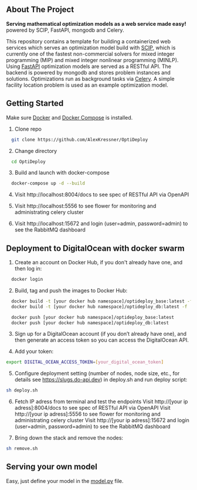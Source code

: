 
## About The Project
**Serving mathematical optimization models as a web service made easy!** powered by SCIP, FastAPI, mongodb and Celery.

This repository contains a template for building a containerized web services which serves an optimization model build with [SCIP](https://www.scipopt.org/index.php#about), which is currently one of the fastest non-commercial solvers for mixed integer programming (MIP) and mixed integer nonlinear programming (MINLP). Using [FastAPI](https://fastapi.tiangolo.com) optimization models are served as a RESTful API. The backend is powered by mongodb and stores problem instances and solutions. Optimizations run as background tasks via [Celery](https://docs.celeryproject.org/en/stable/). A simple facility location problem is used as an example optimization model.



## Getting Started

Make sure [Docker](https://www.docker.com) and [Docker Compose](https://docs.docker.com/compose/install/) is installed.

1. Clone repo
  ```sh
    git clone https://github.com/AlexKressner/OptiDeploy
  ```
2. Change directory
  ```sh
    cd OptiDeploy
  ```

3. Build and launch with docker-compose
  ```sh
    docker-compose up -d --build
  ```

4. Visit http://localhost:8004/docs to see spec of RESTful API via OpenAPI

5. Visit http://localhost:5556 to see flower for monitoring and administrating celery cluster

6. Visit http://localhost:15672 and login (user=admin, password=admin) to see the RabbitMQ dashboard


## Deployment to DigitalOcean with docker swarm

1. Create an account on Docker Hub, if you don't already have one, and then log in:
  ```sh
    docker login
  ```
2. Build, tag and push the images to Docker Hub:
  ```sh
    docker build -t [your docker hub namespace]/optideploy_base:latest -f ./project/Dockerfile ./project
    docker build -t [your docker hub namespace]/optideploy_db:latest -f ./project/db/Dockerfile ./project/db

    docker push [your docker hub namespace]/optideploy_base:latest
    docker push [your docker hub namespace]/optideploy_db:latest
  ```
3. Sign up for a DigitalOcean account (if you don’t already have one), and then generate an access token so you can access the DigitalOcean API.

4. Add your token:
  ```sh
  export DIGITAL_OCEAN_ACCESS_TOKEN=[your_digital_ocean_token]
  ```
5. Configure deployment setting (number of nodes, node size, etc., for details see https://slugs.do-api.dev) in deploy.sh and run deploy script:
  ```sh 
  sh deploy.sh
  ```
6. Fetch IP adress from terminal and test the endpoints
Visit http://[your ip adress]:8004/docs to see spec of RESTful API via OpenAPI
Visit http://[your ip adress]:5556 to see flower for monitoring and administrating celery cluster
Visit http://[your ip adress]:15672 and login (user=admin, password=admin) to see the RabbitMQ dashboard

7. Bring down the stack and remove the nodes:
  ```sh 
  sh remove.sh
  ```

## Serving your own model
Easy, just define your model in the [model.py](https://github.com/AlexKressner/OptiDeploy/blob/master/project/app/optimizer) file.









